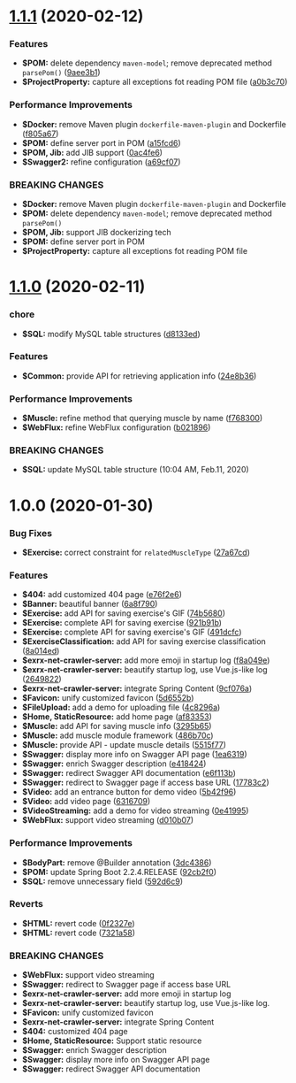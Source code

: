 # [1.1.1](https://github.com/johnnymillergh/exrx-net-crawler-server/compare/v1.1.0...v1.1.0) (2020-02-12)


### Features

* **$POM:** delete dependency `maven-model`; remove deprecated method `parsePom()` ([9aee3b1](https://github.com/johnnymillergh/exrx-net-crawler-server/commit/9aee3b11d4508a9eb426ada73a964b757e41e18e))
* **$ProjectProperty:** capture all exceptions fot reading POM file ([a0b3c70](https://github.com/johnnymillergh/exrx-net-crawler-server/commit/a0b3c70d7756fcb71ce7539683643df339ba04c2))


### Performance Improvements

* **$Docker:** remove Maven plugin `dockerfile-maven-plugin` and Dockerfile ([f805a67](https://github.com/johnnymillergh/exrx-net-crawler-server/commit/f805a678b9146873248c7b3f710b16bea44d5f5d))
* **$POM:** define server port in POM ([a15fcd6](https://github.com/johnnymillergh/exrx-net-crawler-server/commit/a15fcd63a61dfc022555d956dcfb6015d2d8e798))
* **$POM, Jib:** add JIB support ([0ac4fe6](https://github.com/johnnymillergh/exrx-net-crawler-server/commit/0ac4fe6baf3ebbdd4565503f0721c35a964437ed))
* **$Swagger2:** refine configuration ([a69cf07](https://github.com/johnnymillergh/exrx-net-crawler-server/commit/a69cf078999cb0ead736c7543161c6e2db24ddd8))


### BREAKING CHANGES

* **$Docker:** remove Maven plugin `dockerfile-maven-plugin` and Dockerfile
* **$POM:** delete dependency `maven-model`; remove deprecated method `parsePom()`
* **$POM, Jib:** support JIB dockerizing tech
* **$POM:** define server port in POM
* **$ProjectProperty:** capture all exceptions fot reading POM file



# [1.1.0](https://github.com/johnnymillergh/exrx-net-crawler-server/compare/v1.1.0...v1.0.0) (2020-02-11)


### chore

* **$SQL:** modify MySQL table structures ([d8133ed](https://github.com/johnnymillergh/exrx-net-crawler-server/commit/d8133ed5f167987f78c4edf228cafc2c6e2396af))


### Features

* **$Common:** provide API for retrieving application info ([24e8b36](https://github.com/johnnymillergh/exrx-net-crawler-server/commit/24e8b364ca38f26feba691159af96c98afafcd90))


### Performance Improvements

* **$Muscle:** refine method that querying muscle by name ([f768300](https://github.com/johnnymillergh/exrx-net-crawler-server/commit/f768300ac22c35c1b5ec7b9f12212703609c2e6a))
* **$WebFlux:** refine WebFlux configuration ([b021896](https://github.com/johnnymillergh/exrx-net-crawler-server/commit/b02189618f03c61aeac8f6f24734253db3dccdd5))


### BREAKING CHANGES

* **$SQL:** update MySQL table structure (10:04 AM, Feb.11, 2020)



# 1.0.0 (2020-01-30)


### Bug Fixes

* **$Exercise:** correct constraint for `relatedMuscleType` ([27a67cd](https://github.com/johnnymillergh/exrx-net-crawler-server/commit/27a67cdb01df5ab8b36505ba9e87260d8fce5107))


### Features

* **$404:** add customized 404 page ([e76f2e6](https://github.com/johnnymillergh/exrx-net-crawler-server/commit/e76f2e62e2b7226c847deb34b0061c76c5637e88))
* **$Banner:** beautiful banner ([6a8f790](https://github.com/johnnymillergh/exrx-net-crawler-server/commit/6a8f790468f5a9fa0d8a3d7c856eda4da48018c0))
* **$Exercise:** add API for saving exercise's GIF ([74b5680](https://github.com/johnnymillergh/exrx-net-crawler-server/commit/74b5680bc8f37d0353ee8e44b6ea24027a386794))
* **$Exercise:** complete API for saving exercise ([921b91b](https://github.com/johnnymillergh/exrx-net-crawler-server/commit/921b91b198996c75e055afde9e58daa0a32fd244))
* **$Exercise:** complete API for saving exercise's GIF ([491dcfc](https://github.com/johnnymillergh/exrx-net-crawler-server/commit/491dcfc0dccb87aee0755738fed6bf2748336f84))
* **$ExerciseClassification:** add API for saving exercise classification ([8a014ed](https://github.com/johnnymillergh/exrx-net-crawler-server/commit/8a014ed833a3f0d937c71210733bc2f6b54af1d7))
* **$exrx-net-crawler-server:** add more emoji in startup log ([f8a049e](https://github.com/johnnymillergh/exrx-net-crawler-server/commit/f8a049e7c3af9a61ed3e7c08fa2dbea8625ea47e))
* **$exrx-net-crawler-server:** beautify startup log, use Vue.js-like log ([2649822](https://github.com/johnnymillergh/exrx-net-crawler-server/commit/26498226e2848ac39027759af9f5056fead91dd1))
* **$exrx-net-crawler-server:** integrate Spring Content ([9cf076a](https://github.com/johnnymillergh/exrx-net-crawler-server/commit/9cf076aa5e2616a0b24b3f61eab417252f6cc0f3))
* **$Favicon:** unify customized favicon ([5d6552b](https://github.com/johnnymillergh/exrx-net-crawler-server/commit/5d6552b71f676699690936b9d73fd8573ea8dade))
* **$FileUpload:** add a demo for uploading file ([4c8296a](https://github.com/johnnymillergh/exrx-net-crawler-server/commit/4c8296a6243907075bdcffa0a6c0c977c42784d8))
* **$Home, StaticResource:** add home page ([af83353](https://github.com/johnnymillergh/exrx-net-crawler-server/commit/af83353b1729a1d10d25eb871ac82ae5de86b59a))
* **$Muscle:** add API for saving muscle info ([3295b65](https://github.com/johnnymillergh/exrx-net-crawler-server/commit/3295b6553d90f2c5b073da3ed89951de732a1a33))
* **$Muscle:** add muscle module framework ([486b70c](https://github.com/johnnymillergh/exrx-net-crawler-server/commit/486b70cee65a64e7ca0cc2dfd96800126826d72e))
* **$Muscle:** provide API - update muscle details ([5515f77](https://github.com/johnnymillergh/exrx-net-crawler-server/commit/5515f77887a0af1951ce8415103235c72b4b9baa))
* **$Swagger:** display more info on Swagger API page ([1ea6319](https://github.com/johnnymillergh/exrx-net-crawler-server/commit/1ea6319c0b6028d6f3390dcaada0af3ba06f35c4))
* **$Swagger:** enrich Swagger description ([e418424](https://github.com/johnnymillergh/exrx-net-crawler-server/commit/e41842406dba66f3469e31699d35a68a200a8d26))
* **$Swagger:** redirect Swagger API documentation ([e6f113b](https://github.com/johnnymillergh/exrx-net-crawler-server/commit/e6f113b46df6905da76ac6c51538e77c47865944))
* **$Swagger:** redirect to Swagger page if access base URL ([17783c2](https://github.com/johnnymillergh/exrx-net-crawler-server/commit/17783c2fdc363f025b07477e02f3c7eeb755646f))
* **$Video:** add an entrance button for demo video ([5b42f96](https://github.com/johnnymillergh/exrx-net-crawler-server/commit/5b42f9656f3808b622aa78865c9f5e24f9300579))
* **$Video:** add video page ([6316709](https://github.com/johnnymillergh/exrx-net-crawler-server/commit/631670964128178d0c10643aaacbee69d70a7dbe))
* **$VideoStreaming:** add a demo for video streaming ([0e41995](https://github.com/johnnymillergh/exrx-net-crawler-server/commit/0e41995fcd7dea99a2b0743b9916bec73ff163b3))
* **$WebFlux:** support video streaming ([d010b07](https://github.com/johnnymillergh/exrx-net-crawler-server/commit/d010b077133c3afde0cd4393ffb3cf81d3be30ff))


### Performance Improvements

* **$BodyPart:** remove @Builder annotation ([3dc4386](https://github.com/johnnymillergh/exrx-net-crawler-server/commit/3dc4386b4011444621b054f88f4a68ecb6f4fa2c))
* **$POM:** update Spring Boot 2.2.4.RELEASE ([92cb2f0](https://github.com/johnnymillergh/exrx-net-crawler-server/commit/92cb2f045259cc780cf1dceb72e99d83c74fe44a))
* **$SQL:** remove unnecessary field ([592d6c9](https://github.com/johnnymillergh/exrx-net-crawler-server/commit/592d6c907ac1748484b050af948d8898f436577b))


### Reverts

* **$HTML:** revert code ([0f2327e](https://github.com/johnnymillergh/exrx-net-crawler-server/commit/0f2327e5987b2b079fd21e7bb0679909d5ab72b8))
* **$HTML:** revert code ([7321a58](https://github.com/johnnymillergh/exrx-net-crawler-server/commit/7321a58d82261502369f02a96110aef0caf2ec38))


### BREAKING CHANGES

* **$WebFlux:** support video streaming
* **$Swagger:** redirect to Swagger page if access base URL
* **$exrx-net-crawler-server:** add more emoji in startup log
* **$exrx-net-crawler-server:** beautify startup log, use Vue.js-like log.
* **$Favicon:** unify customized favicon
* **$exrx-net-crawler-server:** integrate Spring Content
* **$404:** customized 404 page
* **$Home, StaticResource:** Support static resource
* **$Swagger:** enrich Swagger description
* **$Swagger:** display more info on Swagger API page
* **$Swagger:** redirect Swagger API documentation




